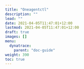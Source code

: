 ```yaml
---
title: "Oneagentctl"
description: ""
lead: ""
date: 2021-04-05T11:47:01+12:00
lastmod: 2021-04-05T11:47:01+12:00
draft: true
images: []
menu: 
  dynatrace:
    parent: "doc-guide"
weight: 390
toc: true
---
```

